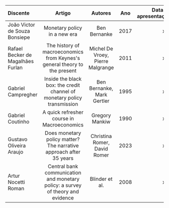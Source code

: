 | Discente | Artigo | Autores | Ano | Data de apresentação |
| :--- | :---: | :---: | :---: | ---: |
| João Victor de Souza Bonsiepe | Monetary policy in a new era | Ben Bernanke | 2017 | xxx |
| Rafael Becker de Magalhães Furlan | The history of macroeconomics from Keynes's general theory to the present | Michel De Vroey, Pierre Malgrange | 2011 | xxx |
| Gabriel Campregher | Inside the black box: the credit channel of monetary policy transmission | Ben Bernanke, Mark Gertler | 1995 | xxx |
| Gabriel Coutinho | A quick refresher course in Macroeconomics | Gregory Mankiw | 1990 | xxx |
| Gustavo Oliveira Araujo | Does monetary policy matter? The narrative approach after 35 years | Christina Romer, David Romer | 2023 | xxx |
| Artur Nocetti Roman | Central bank communication and monetary policy: a survey of theory and evidence | Blinder et al. | 2008 | xxx |
